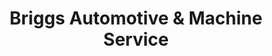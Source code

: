 ---
title: "Briggs Automotive & Machine Service"
url: /henderson/briggs-automotive-and-machine-service/
shop: car repair
---